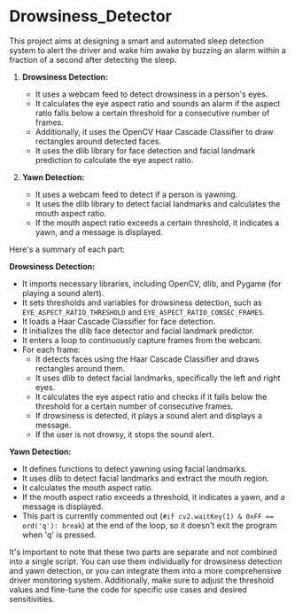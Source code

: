 # Drowsiness_Detector
This project aims at designing a smart and automated sleep detection system to alert the driver and 
wake him awake by buzzing an alarm within a fraction of a second after detecting the sleep.
1. **Drowsiness Detection:**
   - It uses a webcam feed to detect drowsiness in a person's eyes.
   - It calculates the eye aspect ratio and sounds an alarm if the aspect ratio falls below a certain threshold for a consecutive number of frames.
   - Additionally, it uses the OpenCV Haar Cascade Classifier to draw rectangles around detected faces.
   - It uses the dlib library for face detection and facial landmark prediction to calculate the eye aspect ratio.

2. **Yawn Detection:**
   - It uses a webcam feed to detect if a person is yawning.
   - It uses the dlib library to detect facial landmarks and calculates the mouth aspect ratio.
   - If the mouth aspect ratio exceeds a certain threshold, it indicates a yawn, and a message is displayed.

Here's a summary of each part:

**Drowsiness Detection:**
- It imports necessary libraries, including OpenCV, dlib, and Pygame (for playing a sound alert).
- It sets thresholds and variables for drowsiness detection, such as `EYE_ASPECT_RATIO_THRESHOLD` and `EYE_ASPECT_RATIO_CONSEC_FRAMES`.
- It loads a Haar Cascade Classifier for face detection.
- It initializes the dlib face detector and facial landmark predictor.
- It enters a loop to continuously capture frames from the webcam.
- For each frame:
  - It detects faces using the Haar Cascade Classifier and draws rectangles around them.
  - It uses dlib to detect facial landmarks, specifically the left and right eyes.
  - It calculates the eye aspect ratio and checks if it falls below the threshold for a certain number of consecutive frames.
  - If drowsiness is detected, it plays a sound alert and displays a message.
  - If the user is not drowsy, it stops the sound alert.

**Yawn Detection:**
- It defines functions to detect yawning using facial landmarks.
- It uses dlib to detect facial landmarks and extract the mouth region.
- It calculates the mouth aspect ratio.
- If the mouth aspect ratio exceeds a threshold, it indicates a yawn, and a message is displayed.
- This part is currently commented out (`#if cv2.waitKey(1) & 0xFF == ord('q'): break`) at the end of the loop, so it doesn't exit the program when 'q' is pressed.

It's important to note that these two parts are separate and not combined into a single script. You can use them individually for drowsiness detection and yawn detection, or you can integrate them into a more comprehensive driver monitoring system. Additionally, make sure to adjust the threshold values and fine-tune the code for specific use cases and desired sensitivities.
